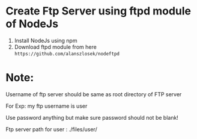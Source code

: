 Create Ftp Server using ftpd module of NodeJs
=============================================

1. Install NodeJs using npm
2. Download ftpd module from here
```https://github.com/alanszlosek/nodeftpd```

Note:
=====
Username of ftp server should be same as root directory of FTP server

For Exp: my ftp username is user

Use password anything but make sure password should not be blank!

Ftp server path for user : ./files/user/
